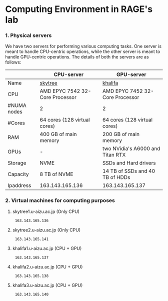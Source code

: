 # Computing Environment in RAGE's lab

### 1. Physical servers
We have two servers for performing various computing tasks. One server is meant to handle CPU-centric operations, while the other server is meant to 
handle GPU-centric operations. The details of both the servers are as follows:

|             | **CPU-server**                                                                 | **GPU-server**                                                                 |
|-------------|--------------------------------------------------------------------------------|--------------------------------------------------------------------------------|
| Name        | [skytree](https://www.gigabyte.com/jp/Enterprise/Rack-Server/R282-Z93-rev-115) | [khalifa](https://www.gigabyte.com/jp/Enterprise/Rack-Server/R282-Z94-rev-100) |
| CPU         | AMD EPYC 7542 32-Core Processor                                                | AMD EPYC 7452 32-Core Processor                                                |
| #NUMA nodes | 2                                                                              | 2                                                                              |
| #Cores      | 64 cores (128 virtual cores)                                                   | 64 cores (128 virtual cores)                                                   |
| RAM         | 400 GB of main memory                                                          | 200 GB of main memory                                                          |
| GPUs        | -                                                                              | two NVidia's A6000 and Titan RTX                                               |
| Storage     | NVME                                                                           | SSDs and Hard drivers                                                          |
| Capacity    | 8 TB of NVME                                                                   | 14 TB of SSDs   and 40 TB of HDDs                                              |
| Ipaddress   | 163.143.165.136                                                                | 163.143.165.137                                                                |


[//]: # (### 2. Server for storing big data using Hadoop)

[//]: # (This server is only for performing Hadoop and Spark related operations. )

[//]: # ()
[//]: # (|             | **GPU-server**                                                                |)

[//]: # (|-------------|-------------------------------------------------------------------------------|)

[//]: # (| Name        | [Calima]&#40;https://www.gigabyte.com/jp/Enterprise/Rack-Server/R282-Z94-rev-100&#41; |)

[//]: # (| CPU         | AMD EPYC 7452 32-Core Processor                                               |)

[//]: # (| #NUMA nodes | 2                                                                             |)

[//]: # (| #Cores      | 64 cores &#40;128 virtual cores&#41;                                                  |)

[//]: # (| RAM         | 64 GB of main memory                                                          |)

[//]: # (| GPUs        | NVidia's 3090                                                                 |)

[//]: # (| Storage     | Hard drivers                                                                  |)

[//]: # (| Capacity    | 24 TB of HDDs                                                                 |)

[//]: # (| Ipaddress   | 163.143.165.131                                                               |)

[//]: # ()

### 2. Virtual machines for computing purposes

1. skytree1.u-aizu.ac.jp (Only CPU)
        
        163.143.165.136
        

2. skytree2.u-aizu.ac.jp (Only CPU)

        163.143.165.141
    
3. khalifa1.u-aizu.ac.jp (CPU + GPU)

        163.143.165.137

4. khalifa2.u-aizu.ac.jp (CPU + GPU)

        163.143.165.138

5. khalifa3.u-aizu.ac.jp (CPU + GPU)

        163.143.165.140